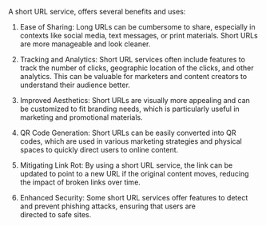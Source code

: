 A short URL service, offers several benefits and uses:

1. Ease of Sharing: Long URLs can be cumbersome to share, especially in contexts like social media, text messages, or print materials. Short URLs are more manageable and look cleaner.

2. Tracking and Analytics: Short URL services often include features to track the number of clicks, geographic location of the clicks, and other analytics. This can be valuable for marketers and content creators to understand their audience better.

3. Improved Aesthetics: Short URLs are visually more appealing and can be customized to fit branding needs, which is particularly useful in marketing and promotional materials.

4. QR Code Generation: Short URLs can be easily converted into QR codes, which are used in various marketing strategies and physical spaces to quickly direct users to online content.

5. Mitigating Link Rot: By using a short URL service, the link can be updated to point to a new URL if the original content moves, reducing the impact of broken links over time.

6. Enhanced Security: Some short URL services offer features to detect and prevent phishing attacks, ensuring that users are directed to safe sites.
